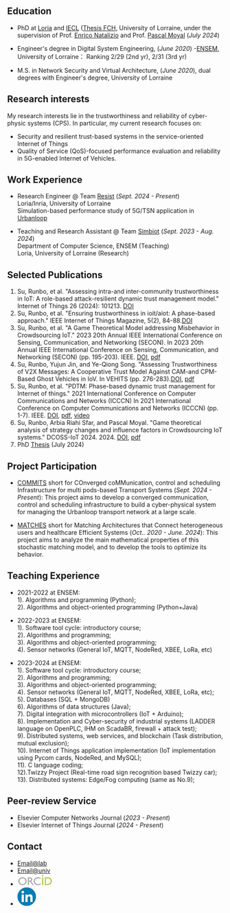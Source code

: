 ## Education
- PhD at [Loria](https://www.loria.fr/fr/) and [IECL](https://iecl.univ-lorraine.fr/) ([Thesis FCH](https://www.mdpi.com/1424-8220/22/8/3048](https://www.fr-hermite.univ-lorraine.fr/these-federation-charles-hermite)), University of Lorraine, under the supervision of Prof. [Enrico Natalizio](https://www.tii.ae/team/prof-enrico-natalizio) and Prof. [Pascal Moyal](https://iecl.univ-lorraine.fr/membre-iecl/moyal-pascal/) (_July 2024_)


- Engineer's degree in Digital System Engineering, (_June 2020_)
-[ENSEM](https://ensem.univ-lorraine.fr/), University of Lorraine： Ranking 2/29 (2nd yr), 2/31	(3rd yr)				       		

- M.S. in Network Security and Virtual Architecture, (_June 2020_), dual degrees with Engineer's degree, University of Lorraine 	


## Research interests
My research interests lie in the trustworthiness and reliability of cyber-physic systems (CPS). In particular, my current research focuses on:
- Security and resilient trust-based systems in the service-oriented Internet of Things
- Quality of Service (QoS)-focused performance evaluation and reliability in 5G-enabled Internet of Vehicles.
 			        		

## Work Experience
- Research Engineer @ Team [Resist](https://team.inria.fr/resist/) (_Sept. 2024 - Present_)
<br /> Loria/Inria, University of Lorraine
<br /> Simulation-based performance study of 5G/TSN application in [Urbanloop](https://urbanloop.fr/) 

- Teaching and Research Assistant @ Team [Simbiot](https://simbiot.gitlabpages.inria.fr/web/index.html) (_Sept. 2023 - Aug. 2024_)
<br /> Department of Computer Science, ENSEM (Teaching)
<br /> Loria, University of Lorraine (Research)


## Selected Publications
1. Su, Runbo, et al. "Assessing intra-and inter-community trustworthiness in IoT: A role-based attack-resilient dynamic trust management model." Internet of Things 26 (2024): 101213. [DOI](https://doi.org/10.1016/j.iot.2024.101213)
2. Su, Runbo, et al. "Ensuring trustworthiness in ioit/aiot: A phase-based approach." IEEE Internet of Things Magazine, 5(2), 84-88.[DOI](https://doi.org/10.1109/IOTM.001.2100190)
3. Su, Runbo, et al. "A Game Theoretical Model addressing Misbehavior in Crowdsourcing IoT." 2023 20th Annual IEEE International Conference on Sensing, Communication, and Networking (SECON). In 2023 20th Annual IEEE International Conference on Sensing, Communication, and Networking (SECON) (pp. 195-203). IEEE. [DOI](https://doi.org/10.1109/SECON58729.2023.10287527), [pdf](https://www.researchgate.net/profile/Runbo-Su/publication/374934907_A_Game_Theoretical_Model_addressing_Misbehavior_in_Crowdsourcing_IoT/links/6537e38c5d51a8012b6d9657/A-Game-Theoretical-Model-addressing-Misbehavior-in-Crowdsourcing-IoT.pdf) 
5. Su, Runbo, Yujun Jin, and Ye-Qiong Song. "Assessing Trustworthiness of V2X Messages: A Cooperative Trust Model Against CAM-and CPM-Based Ghost Vehicles in IoV. In VEHITS (pp. 276-283).[DOI](https://doi.org/10.5220/0012605200003702), [pdf](https://hal.science/hal-04453209v4/file/Vehist.pdf)
7. Su, Runbo, et al. "PDTM: Phase-based dynamic trust management for Internet of things." 2021 International Conference on Computer Communications and Networks (ICCCN) In 2021 International Conference on Computer Communications and Networks (ICCCN) (pp. 1-7). IEEE. [DOI](https://doi.org/10.1109/ICCCN52240.2021.9522234), [pdf](https://hal.science/hal-03322831v1/file/Su-PDTM.pdf), [video](https://www.youtube.com/playlist?list=PLzIU1iYy4sJjPSz7HjvMLYme7z4D1E4KW)
8. Su, Runbo, Arbia Riahi Sfar, and Pascal Moyal. "Game theoretical analysis of strategy changes and influence factors in Crowdsourcing IoT systems." DCOSS-IoT 2024. 2024. [DOI](https://doi.org/10.1109/DCOSS-IoT61029.2024.00048), [pdf](https://hal.science/hal-04564953/document)
9. PhD [Thesis](https://theses.fr/api/v1/document/2024LORR0054) (July 2024)

## Project Participation
- [COMMITS](https://commits.loria.fr/) short for COnverged coMMunication, control and scheduling Infrastructure for multi pods-based Transport Systems (_Sept. 2024 - Present_): This project aims to develop a converged communication, control and scheduling infrastructure to build a cyber-physical system for managing the Urbanloop transport network at a large scale.

- [MATCHES](https://anr.fr/Project-ANR-18-CE40-0019) short for Matching Architectures that Connect heterogeneous users and healthcare Efficient Systems (_Oct.. 2020 - June. 2024_): This project aims to analyze the main mathematical properties of this stochastic matching model, and to develop the tools to optimize its behavior.


## Teaching Experience
- 2021-2022 at ENSEM:
<br /> 1). Algorithms and programming (Python); <br /> 2). Algorithms and object-oriented programming (Python+Java)

- 2022-2023 at ENSEM: <br /> 1). Software tool cycle: introductory course; <br /> 2). Algorithms and programming; <br /> 3). Algorithms and object-oriented programming; <br /> 4). Sensor networks (General IoT, MQTT, NodeRed, XBEE, LoRa, etc)

- 2023-2024 at ENSEM: <br /> 1). Software tool cycle: introductory course; <br /> 2). Algorithms and programming; <br /> 3). Algorithms and object-oriented programming; <br /> 4). Sensor networks (General IoT, MQTT, NodeRed, XBEE, LoRa, etc); <br /> 5). Databases (SQL + MongoDB)      <br /> 6).  Algorithms of data structures (Java); <br /> 7). Digital integration with microcontrollers (IoT + Arduino); <br /> 8). Implementation and Cyber-security of industrial systems (LADDER language on OpenPLC, IHM on ScadaBR, firewall + attack test); <br /> 9). Distributed systems, web services, and blockchain (Task distribution, mutual exclusion); <br /> 10). Internet of Things application implementation (IoT implementation using Pycom cards, NodeRed, and MySQL); <br /> 11). C language coding; <br /> 12).Twizzy Project (Real-time road sign recognition based Twizzy car); <br /> 13). Distributed systems: Edge/Fog computing (same as No.9); 

## Peer-review Service
- Elsevier Computer Networks Journal (_2023 - Present_)
- Elsevier Internet of Things Journal (_2024 - Present_)

## Contact
- [Email@lab](mailto:runbo.su@inria.fr) 
- [Email@univ](mailto:runbo.su@univ-lorraine.fr) 
- [![](/images/orcid_resized2.png)](https://orcid.org/0000-0001-5116-8207)
- [![](/images/linkedin_reresized4.jpg)](https://www.linkedin.com/in/runbo-su-ab32a3151/)

